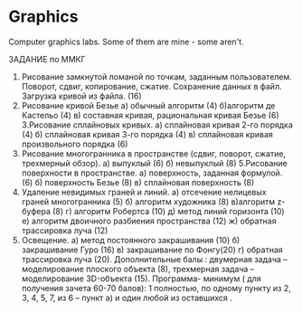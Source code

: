 # Graphics
Computer graphics labs. Some of them are mine - some aren't.

ЗАДАНИЕ по ММКГ
1. Рисование замкнутой ломаной по точкам, заданным пользователем. 
Поворот, сдвиг, копирование, сжатие. Сохранение данных в файл. 
Загрузка кривой из файла. (16)
2. Рисование кривой Безье
 а) обычный алгоритм (4)
 б)алгоритм де Кастельо (4)
 в) составная кривая, рациональная кривая Безье (6)
 3.Рисование сплайновых кривых.
 а) сплайновая кривая 2-го порядка (4)
 б) сплайновая кривая 3-го порядка (4)
 в) сплайновая кривая произвольного порядка (6)
 4. Рисование многогранника в пространстве (сдвиг, поворот, сжатие, 
трехмерный обзор).
 а) выпуклый (6)
 б) невыпуклый (8)
 5.Рисование поверхности в пространстве.
 а) поверхность, заданная формулой. (6) 
 б) поверхность Безье (8)
 в) сплайновая поверхность (8)
 6. Удаление невидимых граней и линий.
 а) отсечение нелицевых граней многогранника (5)
 б) алгоритм художника (8)
 в)алгоритм z-буфера (8)
 г) алгоритм Робертса (10)
 д) метод линий горизонта (10)
 е) алгоритм двоичного разбиения пространства (12)
 ж) обратная трассировка луча (12)
 7. Освещение.
 а) метод постоянного закрашивания (10)
 б) закрашивание Гуро (16)
 в) закрашивание по Фонгу(20)
 г) обратная трассировка луча (20).
 Дополнительные балы : двумерная задача – моделирование плоского объекта 
(8), трехмерная задача – моделирование 3D-объекта (15).
 Программа- минимум ( для получения зачета 60-70 балов): 1 полностью, 
по одному пункту из 2, 3, 4, 5, 7, из 6 – пункт а) и один любой из оставшихся .
